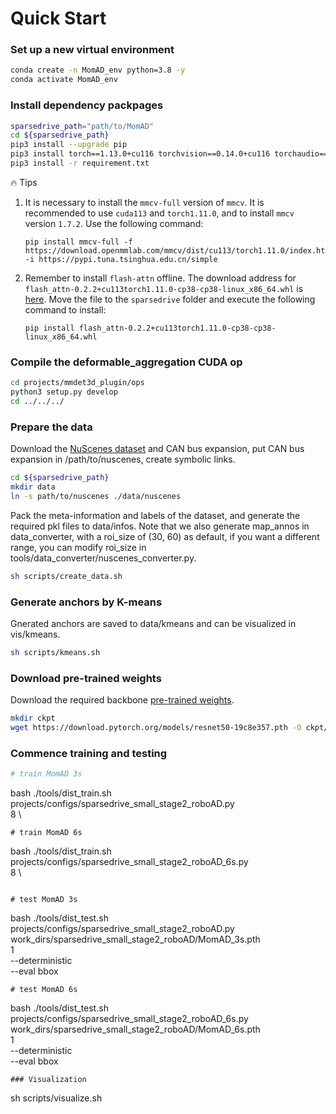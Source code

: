# Quick Start

### Set up a new virtual environment
```bash
conda create -n MomAD_env python=3.8 -y
conda activate MomAD_env
```

### Install dependency packpages
```bash
sparsedrive_path="path/to/MomAD"
cd ${sparsedrive_path}
pip3 install --upgrade pip
pip3 install torch==1.13.0+cu116 torchvision==0.14.0+cu116 torchaudio==0.13.0 --extra-index-url https://download.pytorch.org/whl/cu116
pip3 install -r requirement.txt
```
:fire: Tips
1. It is necessary to install the `mmcv-full` version of `mmcv`. It is recommended to use `cuda113` and `torch1.11.0`, and to install `mmcv` version `1.7.2`. Use the following command: 
   
   ```
   pip install mmcv-full -f https://download.openmmlab.com/mmcv/dist/cu113/torch1.11.0/index.html -i https://pypi.tuna.tsinghua.edu.cn/simple
   ```

2. Remember to install `flash-attn` offline. The download address for `flash_attn-0.2.2+cu113torch1.11.0-cp38-cp38-linux_x86_64.whl` is [here](https://github.com/Dao-AILab/flash-attention/releases). Move the file to the `sparsedrive` folder and execute the following command to install:

   ```
   pip install flash_attn-0.2.2+cu113torch1.11.0-cp38-cp38-linux_x86_64.whl
   ```

### Compile the deformable_aggregation CUDA op
```bash
cd projects/mmdet3d_plugin/ops
python3 setup.py develop
cd ../../../
```

### Prepare the data
Download the [NuScenes dataset](https://www.nuscenes.org/nuscenes#download) and CAN bus expansion, put CAN bus expansion in /path/to/nuscenes, create symbolic links.
```bash
cd ${sparsedrive_path}
mkdir data
ln -s path/to/nuscenes ./data/nuscenes
```

Pack the meta-information and labels of the dataset, and generate the required pkl files to data/infos. Note that we also generate map_annos in data_converter, with a roi_size of (30, 60) as default, if you want a different range, you can modify roi_size in tools/data_converter/nuscenes_converter.py.
```bash
sh scripts/create_data.sh
```

### Generate anchors by K-means
Gnerated anchors are saved to data/kmeans and can be visualized in vis/kmeans.
```bash
sh scripts/kmeans.sh
```


### Download pre-trained weights
Download the required backbone [pre-trained weights](https://download.pytorch.org/models/resnet50-19c8e357.pth).
```bash
mkdir ckpt
wget https://download.pytorch.org/models/resnet50-19c8e357.pth -O ckpt/resnet50-19c8e357.pth
```

### Commence training and testing
```bash
# train MomAD 3s
```
bash ./tools/dist_train.sh \
   projects/configs/sparsedrive_small_stage2_roboAD.py \
   8 \
```
# train MomAD 6s
```
bash ./tools/dist_train.sh \
   projects/configs/sparsedrive_small_stage2_roboAD_6s.py \
   8 \
```

# test MomAD 3s
```
bash ./tools/dist_test.sh \
    projects/configs/sparsedrive_small_stage2_roboAD.py \
    work_dirs/sparsedrive_small_stage2_roboAD/MomAD_3s.pth\
    1 \
    --deterministic \
    --eval bbox
```
# test MomAD 6s
```
bash ./tools/dist_test.sh \
    projects/configs/sparsedrive_small_stage2_roboAD_6s.py \
    work_dirs/sparsedrive_small_stage2_roboAD/MomAD_6s.pth\
    1 \
    --deterministic \
    --eval bbox
```
### Visualization
```
sh scripts/visualize.sh
```
